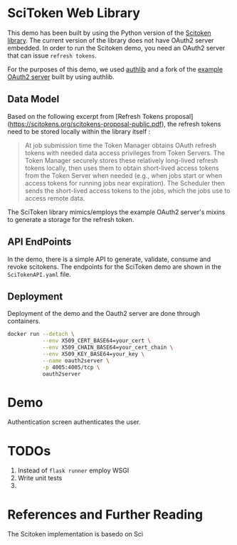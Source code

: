 # SciToken Web Library
This demo has been built by using the Python version of the [Scitoken library](https://github.com/scitokens/scitokens). The current version of the library does not have OAuth2 server embedded. In order to run the Scitoken demo, you need an OAuth2 server that can issue `refresh tokens`. 

For the purposes of this demo, we used [authlib](https://authlib.org/) and a fork of the [example OAuth2 server](https://github.com/fturkmen/example-oauth2-server) built by using authlib.  

## Data Model 
Based on the following excerpt from [Refresh Tokens proposal] (https://scitokens.org/scitokens-proposal-public.pdf), the refresh tokens need to be stored locally within the library itself :  
> At job submission time the Token Manager obtains OAuth refresh tokens with needed data access privileges from Token Servers. The Token Manager securely stores these relatively long-lived refresh tokens locally,
then uses them to obtain short-lived access tokens from the Token Server when needed (e.g., when jobs start or when access tokens for running jobs near expiration). The Scheduler then sends the short-lived access tokens to the jobs, which the jobs use to access remote data.

The SciToken library mimics/employs the example OAuth2 server's mixins to generate a storage for the refresh token.  

## API EndPoints
In the demo, there is a simple API to generate, validate, consume and revoke scitokens. The endpoints for the SciToken demo are shown in the `SciTokenAPI.yaml` file.

## Deployment
Deployment of the demo and the Oauth2 server are done through containers.


```bash
docker run --detach \
           --env X509_CERT_BASE64=your_cert \
           --env X509_CHAIN_BASE64=your_cert_chain \
           --env X509_KEY_BASE64=your_key \
           --name oauth2server \
           -p 4005:4005/tcp \
           oauth2server
```


# Demo
Authentication screen authenticates the user.

# TODOs
1. Instead of `flask runner` employ WSGI 
2. Write unit tests
3. 

# References and Further Reading
The Scitoken implementation is basedo on Sci
